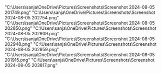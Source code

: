 "C:\Users\sanja\OneDrive\Pictures\Screenshots\Screenshot 2024-08-05 201749.png"
"C:\Users\sanja\OneDrive\Pictures\Screenshots\Screenshot 2024-08-05 202754.png"
"C:\Users\sanja\OneDrive\Pictures\Screenshots\Screenshot 2024-08-05 202850.png"
"C:\Users\sanja\OneDrive\Pictures\Screenshots\Screenshot 2024-08-05 202909.png"
"C:\Users\sanja\OneDrive\Pictures\Screenshots\Screenshot 2024-08-05 202948.png"
"C:\Users\sanja\OneDrive\Pictures\Screenshots\Screenshot 2024-08-05 202959.png"
"C:\Users\sanja\OneDrive\Pictures\Screenshots\Screenshot 2024-08-05 201915.png"
"C:\Users\sanja\OneDrive\Pictures\Screenshots\Screenshot 2024-08-05 203817.png"
